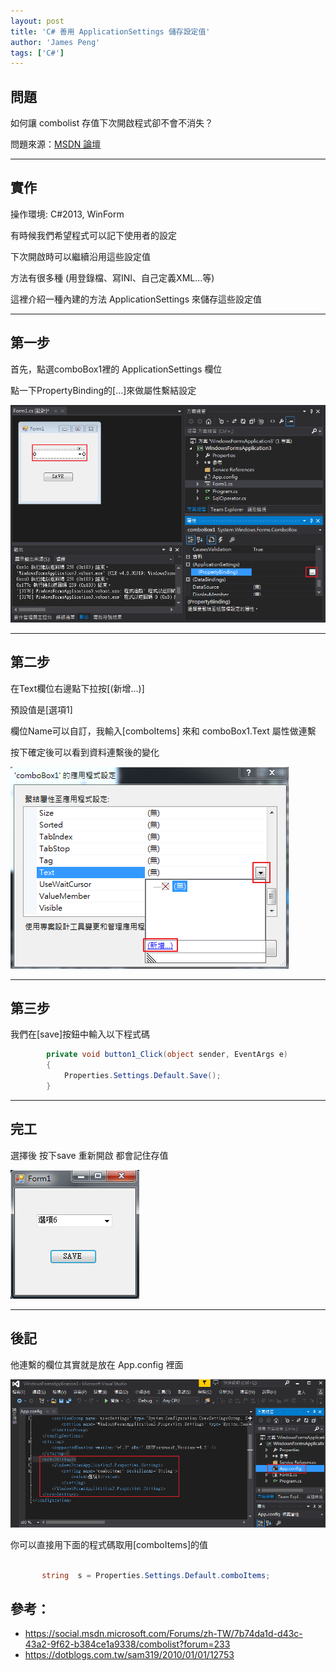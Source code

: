```yaml
---
layout: post
title: 'C# 善用 ApplicationSettings 儲存設定值'
author: 'James Peng'
tags: ['C#']
---
```




## 問題 ##

如何讓 combolist 存值下次開啟程式卻不會不消失？

問題來源：[MSDN 論壇](https://social.msdn.microsoft.com/Forums/zh-TW/7b74da1d-d43c-43a2-9f62-b384ce1a9338/combolist?forum=233)

----------

## 實作 ##

操作環境: C#2013, WinForm

有時候我們希望程式可以記下使用者的設定 

下次開啟時可以繼續沿用這些設定值 

方法有很多種 (用登錄檔、寫INI、自己定義XML...等) 

這裡介紹一種內建的方法 ApplicationSettings 來儲存這些設定值


----------

## 第一步 ##

首先，點選comboBox1裡的 ApplicationSettings 欄位 

點一下PropertyBinding的[...]來做屬性繫結設定


![](..\images\2016-04-15-CSharp_ApplicationSettings\HIgNt4h.png)



----------

## 第二步 ##

在Text欄位右邊點下拉按[(新增...)] 

預設值是[選項1] 

欄位Name可以自訂，我輸入[comboItems] 來和 comboBox1.Text 屬性做連繫 

按下確定後可以看到資料連繫後的變化

![](..\images\2016-04-15-CSharp_ApplicationSettings\tGLEfcC.png)


----------

## 第三步 ##


我們在[save]按鈕中輸入以下程式碼

~~~csharp
        private void button1_Click(object sender, EventArgs e)
        {
            Properties.Settings.Default.Save();
        }
~~~


----------

## 完工 ##

選擇後 按下save 重新開啟 都會記住存值

![](..\images\2016-04-15-CSharp_ApplicationSettings\rXIYVNf.png)



----------

## 後記 ##

他連繫的欄位其實就是放在 App.config 裡面

![](..\images\2016-04-15-CSharp_ApplicationSettings\hSbHj2j.png)


你可以直接用下面的程式碼取用[comboItems]的值

~~~csharp

       string  s = Properties.Settings.Default.comboItems;

~~~

## 參考： ##

- https://social.msdn.microsoft.com/Forums/zh-TW/7b74da1d-d43c-43a2-9f62-b384ce1a9338/combolist?forum=233
- https://dotblogs.com.tw/sam319/2010/01/01/12753
